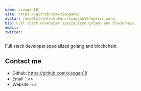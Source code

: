 ```yaml
---
name: xiaogan18
site: https://github.com/xiaogan18
avatar: /assets/contributors/xiaogan18/avatar.webp
bio: Full stack developer,specialized golang and blockchain.
email:
twitter:
---
```


Full stack developer,specialized golang and blockchain.

## Contact me

- Github: <https://github.com/xiaogan18>
- Email：<>
- Website: <>
